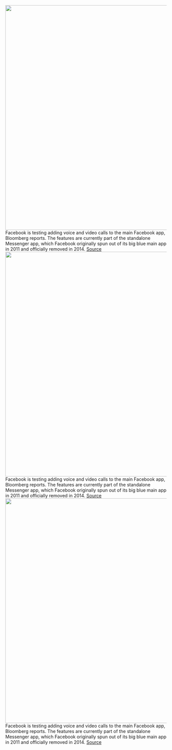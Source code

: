 <img src='https://cdn.vox-cdn.com/thumbor/D5ZAmpxu6Kh9_hCU7bfMQAuoHlQ=/0x0:2040x1360/1200x800/filters:focal(857x517:1183x843)/cdn.vox-cdn.com/uploads/chorus_image/image/69766293/acastro_180522_facebook_0001.0.jpg' width='700px' /><br/>
Facebook is testing adding voice and video calls to the main Facebook app, Bloomberg reports. The features are currently part of the standalone Messenger app, which Facebook originally spun out of its big blue main app in 2011 and officially removed in 2014.
<a href='https://www.theverge.com/2021/8/23/22638530/facebook-messenger-video-voice-calls-back-main-app'> Source <a/><img src='https://cdn.vox-cdn.com/thumbor/D5ZAmpxu6Kh9_hCU7bfMQAuoHlQ=/0x0:2040x1360/1200x800/filters:focal(857x517:1183x843)/cdn.vox-cdn.com/uploads/chorus_image/image/69766293/acastro_180522_facebook_0001.0.jpg' width='700px' /><br/>
Facebook is testing adding voice and video calls to the main Facebook app, Bloomberg reports. The features are currently part of the standalone Messenger app, which Facebook originally spun out of its big blue main app in 2011 and officially removed in 2014.
<a href='https://www.theverge.com/2021/8/23/22638530/facebook-messenger-video-voice-calls-back-main-app'> Source <a/><img src='https://cdn.vox-cdn.com/thumbor/D5ZAmpxu6Kh9_hCU7bfMQAuoHlQ=/0x0:2040x1360/1200x800/filters:focal(857x517:1183x843)/cdn.vox-cdn.com/uploads/chorus_image/image/69766293/acastro_180522_facebook_0001.0.jpg' width='700px' /><br/>
Facebook is testing adding voice and video calls to the main Facebook app, Bloomberg reports. The features are currently part of the standalone Messenger app, which Facebook originally spun out of its big blue main app in 2011 and officially removed in 2014.
<a href='https://www.theverge.com/2021/8/23/22638530/facebook-messenger-video-voice-calls-back-main-app'> Source <a/>
